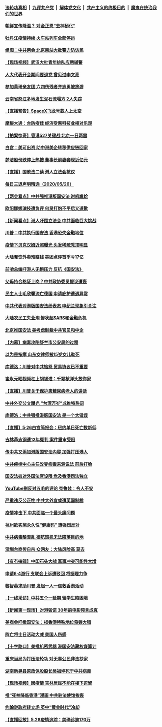 ####  [法轮功真相](../../../../basic/blob/master/README.md?t=05271901) &nbsp;|&nbsp; [九评共产党](../../../../9ping.md/blob/master/README.md?t=05271901) &nbsp;|&nbsp; [解体党文化](../../../../jtdwh.md/blob/master/README.md?t=05271901)  &nbsp;|&nbsp; [共产主义的终极目的](../../../../gczydzjmd.md/blob/master/README.md?t=05271901) &nbsp;|&nbsp; [魔鬼在统治我们的世界](../../../../mgztzwmdsj.md/blob/master/README.md?t=05271901) 

#### [朝鲜宣传降温？ 对金正恩“去神秘化”](../pages/nsc413/n12140013.md?t=05271901) 


#### [牡丹江疫情持续 火车站列车全部停运](../pages/nsc413/n12140010.md?t=05271901) 

#### [组图：中共两会 北京南站大批警力防访民](../pages/nsc413/n12138471.md?t=05271901) 

#### [【现场视频】武汉大批青年排队应聘辅警](../pages/nsc413/n12139778.md?t=05271901) 

#### [人大代表开会期间要退党 曾见过李文亮](../pages/nsc413/n12139704.md?t=05271901) 

#### [参加黄琦亲友团 六四伤残者齐志勇被旅游](../pages/nsc413/n12139553.md?t=05271901) 

#### [云南省怒江多地发生泥石流塌方 2人失踪](../pages/nsc413/n12139547.md?t=05271901) 

#### [【直播预告】SpaceX飞龙号载人上太空](../pages/nsc413/n12139254.md?t=05271901) 

#### [摩根大通：台防疫佳 经济受惠科技业相对乐观](../pages/nsc413/n12139357.md?t=05271901) 

#### [【拍案惊奇】香港527关键战 北京一日两震](../pages/nsc413/n12139207.md?t=05271901) 

#### [白宫：美可出资 助中港美企转移供应链回家](../pages/nsc413/n12138753.md?t=05271901) 

#### [梦洁股份跌停上热搜 董事长前妻套现近亿元](../pages/nsc413/n12139299.md?t=05271901) 

#### [【直播】国歌法二读 港人立法会抗议](../pages/nsc413/n12138751.md?t=05271901) 

#### [每日三退声明精选（2020/05/26）](../pages/nsc413/n12139332.md?t=05271901) 

#### [【两会看点】中共强推港版国安法 时机尴尬](../pages/nsc413/n12139129.md?t=05271901) 

#### [欧阳娜娜演技遭负评 何炅打抱不平后又道歉](../pages/nsc413/n12139000.md?t=05271901) 

#### [【新闻看点】港人吁围立法会 中共面临巨大挑战](../pages/nsc413/n12138999.md?t=05271901) 

#### [川普：中共执行国安法 香港恐失金融地位](../pages/nsc413/n12138833.md?t=05271901) 

#### [疫情下贝克汉姆近照曝光 头发稀疏秃顶明显](../pages/nsc413/n12138702.md?t=05271901) 

#### [大陆餐饮外卖难赚钱 美团点评首季亏17亿](../pages/nsc413/n12139032.md?t=05271901) 

#### [前哨总编吁港人无惧压力 反抗《国安法》](../pages/nsc413/n12138914.md?t=05271901) 

#### [父母持合格证上岗？中共政协委员提议遭轰](../pages/nsc413/n12138834.md?t=05271901) 

#### [民主人士毛欣馨流亡德国 申请庇护遭遇异常](../pages/nsc413/n12138948.md?t=05271901) 

#### [中共代表对港版国安法纷表态 申纪兰现象引关注](../pages/nsc413/n12138749.md?t=05271901) 

#### [大陆农民工失业潮 惨状超SARS和金融危机](../pages/nsc413/n12138822.md?t=05271901) 

#### [北京推国安法 美考虑制裁中共官员和中企](../pages/nsc413/n12138812.md?t=05271901) 

#### [【内幕】病毒攻陷舒兰市公安局的过程](../pages/nsc413/n12138645.md?t=05271901) 

#### [以为是按摩 山东女律师被15岁女儿勒死](../pages/nsc413/n12138764.md?t=05271901) 

#### [库德洛：川普对中共恼怒 贸易协议已不重要](../pages/nsc413/n12138603.md?t=05271901) 

#### [崔永元晒视频杠上胡锡进：千颗核弹头放你家](../pages/nsc413/n12138527.md?t=05271901) 

#### [【直播】川普关于保护患糖尿病老人的讲话](../pages/nsc413/n12138244.md?t=05271901) 

#### [中共外交公文曝光 “台湾万岁”成推特热词](../pages/nsc413/n12138581.md?t=05271901) 

#### [库德洛：中共强推港版国安法 是一个大错误](../pages/nsc413/n12138594.md?t=05271901) 

#### [【直播】5·26白宫简报会：纽约单日死亡数新低](../pages/nsc413/n12138243.md?t=05271901) 

#### [吉林芦志钢遭12年冤判 案件重审受阻](../pages/nsc413/n12138503.md?t=05271901) 

#### [传中共又添加港版国安法内容 加强打压港人](../pages/nsc413/n12138391.md?t=05271901) 

#### [中共疾控中心主任改变病毒来源说法 前后打脸](../pages/nsc413/n12138289.md?t=05271901) 

#### [国安法拟对外国法官设限 危及香港司法独立](../pages/nsc413/n12138421.md?t=05271901) 

#### [YouTube删反对五毛的评论 克鲁兹：令人不安](../pages/nsc413/n12138235.md?t=05271901) 

#### [严重违反公正性 中共大外宣或遭英国制裁](../pages/nsc413/n12138040.md?t=05271901) 

#### [疫情冲击下 中共面临一个最头痛问题](../pages/nsc413/n12138366.md?t=05271901) 

#### [杭州欲实施永久性“健康码” 遭强烈反对](../pages/nsc413/n12138231.md?t=05271901) 

#### [中共病毒酿混乱 德航班机无法降落目的地](../pages/nsc413/n12138234.md?t=05271901) 

#### [深圳台商传自杀 众网友：大陆风险高 莫去](../pages/nsc413/n12138129.md?t=05271901) 

#### [【有冇搞错】中印石头大战 军事冲突可能性大增](../pages/nsc413/n12138429.md?t=05271901) 

#### [申请6·4游行 支联会上诉遭驳回 将据理力争](../pages/nsc413/n12138167.md?t=05271901) 

#### [黎智英求助川普 发起一人一信救香港活动](../pages/nsc413/n12138020.md?t=05271901) 

#### [【一线采访】中共五个一延期 留学生陷困境](../pages/nsc413/n12138017.md?t=05271901) 

#### [【新闻第一现场】对港毁诺 30年前电影预言成真](../pages/nsc413/n12138113.md?t=05271901) 

#### [美商会吁撤国安法：损香港特殊地位将铸大错](../pages/nsc413/n12138173.md?t=05271901) 

#### [阵亡将士日活动大减 美国人伤感](../pages/nsc413/n12137864.md?t=05271901) 

#### [【十字路口】美推机密武器 港国安法藏权谋算计](../pages/nsc413/n12136338.md?t=05271901) 

#### [重庆当局为打压法轮功 对无辜公民非法抄家](../pages/nsc413/n12136656.md?t=05271901) 

#### [湖南新晃县原政保股股长吴祖坤死于中共病毒](../pages/nsc413/n12137335.md?t=05271901) 

#### [【现场视频】因疫情 吉林居民不能在楼下逗留](../pages/nsc413/n12137651.md?t=05271901) 


#### [推“死神降临香港”漫画 中共驻法使馆挨轰](../pages/nsc413/n12137278.md?t=05271901) 

#### [约翰逊政府转立场 英中“黄金时代”冷却](../pages/nsc413/n12137765.md?t=05271901) 

#### [【直播回放】5.26疫情追踪：美确诊逾170万](../pages/nsc413/n12137714.md?t=05271901) 

